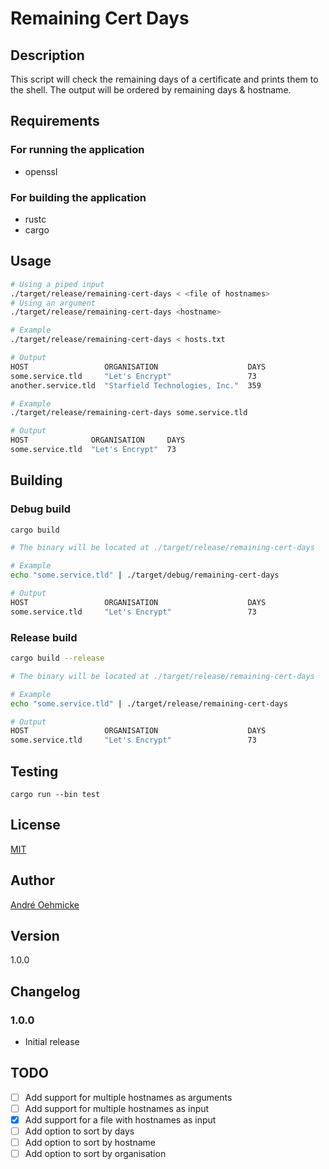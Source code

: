 # Remaining Cert Days
## Description
This script will check the remaining days of a certificate and prints them to the shell.
The output will be ordered by remaining days & hostname.

## Requirements
### For running the application
- openssl

### For building the application
- rustc
- cargo

## Usage
```bash
# Using a piped input
./target/release/remaining-cert-days < <file of hostnames>
# Using an argument
./target/release/remaining-cert-days <hostname>
```

```bash
# Example
./target/release/remaining-cert-days < hosts.txt

# Output
HOST                 ORGANISATION                    DAYS 
some.service.tld     "Let's Encrypt"                 73   
another.service.tld  "Starfield Technologies, Inc."  359 

# Example
./target/release/remaining-cert-days some.service.tld

# Output
HOST              ORGANISATION     DAYS
some.service.tld  "Let's Encrypt"  73
```

## Building

### Debug build

```bash
cargo build

# The binary will be located at ./target/release/remaining-cert-days

# Example
echo "some.service.tld" | ./target/debug/remaining-cert-days

# Output
HOST                 ORGANISATION                    DAYS
some.service.tld     "Let's Encrypt"                 73
```

### Release build

```bash
cargo build --release

# The binary will be located at ./target/release/remaining-cert-days

# Example
echo "some.service.tld" | ./target/release/remaining-cert-days

# Output
HOST                 ORGANISATION                    DAYS
some.service.tld     "Let's Encrypt"                 73
```

## Testing

```shell
cargo run --bin test
```

## License
[MIT](https://choosealicense.com/licenses/mit/)

## Author
[André Oehmicke](https://github.com/aoehmicke)

## Version
1.0.0

## Changelog
### 1.0.0
- Initial release

## TODO
- [ ] Add support for multiple hostnames as arguments
- [ ] Add support for multiple hostnames as input
- [x] Add support for a file with hostnames as input
- [ ] Add option to sort by days
- [ ] Add option to sort by hostname
- [ ] Add option to sort by organisation
